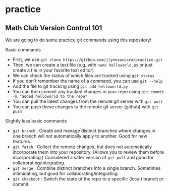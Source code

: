 # practice
## Math Club Version Control 101

We are going to do some practice git commands using this repository!

Basic commands
* First, we use `git clone https://github.com/jlynnvaccaro/practice.git`
* Then, we can create a text file (e.g. with `nano helloworld.py` or just create a file in your favorite text editor)
* We can check the status of which files are tracked using `git status`
* If you don't remember the name of a command, you can use `git --help`
* Add the file to git tracking using `git add helloworld.py`
* You can then commit any tracked changes in your repo using `git commit -m "added helloworld to the repo" `
* You can pull the latest changes from the remote git server with `git pull`
* You can push these changes to the remote git server (github) with `git push`

Slightly less basic commands
* `git branch` : Create and manage distinct branches where changes in one branch will not automatically apply to another. Good for new features.
* `git fetch` : Collect the remote changes, but does not automatically incorporate them into your repository. (Allows you to review them before incorporating.) Considered a safer version of `git pull` and good for collaborating/integrating.
* `git merge` : Combine distinct branches into a single branch. Sometimes intimidating, but good for collaborating/integrating.
* `git checkout` : Switch the state of the repo to a specific (local) branch or commit. 
